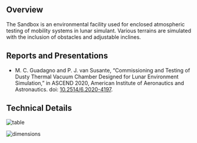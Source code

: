## Overview
The Sandbox is an environmental facility used for enclosed atmospheric testing of mobility systems in lunar simulant. Various terrains are simulated with the inclusion of obstacles and adjustable inclines.

## Reports and Presentations
* M. C. Guadagno and P. J. van Susante, “Commissioning and Testing of Dusty Thermal Vacuum Chamber Designed for Lunar Environment Simulation,” in ASCEND 2020, American Institute of Aeronautics and Astronautics. doi: [10.2514/6.2020-4197](https://arc.aiaa.org/doi/10.2514/6.2020-4197).

## Technical Details
![table](/facilities/sandbox/sandbox_table.png)

![dimensions](/facilities/sandbox/enclosure.png)